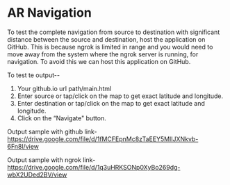 # AR Navigation

To test the complete navigation from source to destination with significant distance between the source and destination, host the application on GitHub. This is because ngrok is limited in range and you would need to move away from the system where the ngrok server is running, for navigation. To avoid this we can host this application on GitHub.

To test te output--
1. Your github.io url path/main.html
2. Enter source or tap/click on the map to get exact latitude and longitude.
3. Enter destination or tap/click on the map to get exact latitude and longitude.
4. Click on the “Navigate" button.

Output sample with github link-
https://drive.google.com/file/d/1fMCFEpnMc8zTaEEY5MlIJXNkvb-6Fn8l/view

Output sample with ngrok link-
https://drive.google.com/file/d/1q3uHRKSONp0XyBo269dg-wbX2UDed2BV/view
